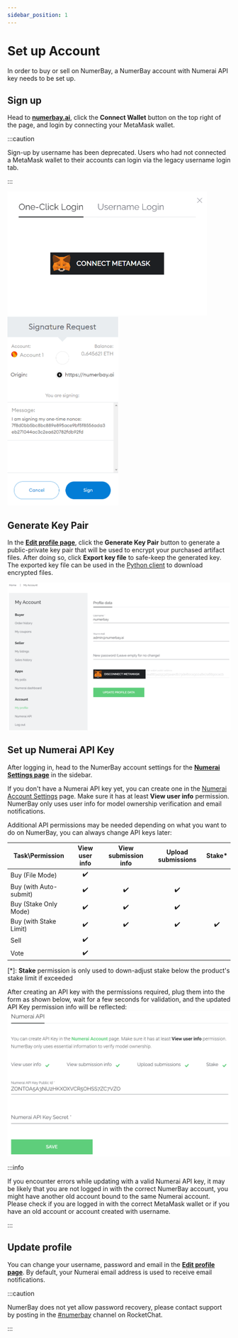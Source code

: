 ```yaml
---
sidebar_position: 1
---
```


# Set up Account

In order to buy or sell on NumerBay, a NumerBay account with Numerai API key needs to be set up.

## Sign up

Head to **[numerbay.ai](https://numerbay.ai)**, click the **Connect Wallet** button on the top right of the page, and login by connecting your MetaMask wallet.

:::caution

Sign-up by username has been deprecated. Users who had not connected a MetaMask wallet to their accounts can login via the legacy username login tab.

:::

<img alt="Sign up MetaMask" src="/img/tutorial/signUpMetaMask.png" width="450"/>
<img alt="Sign up MetaMask Sign" src="/img/tutorial/signUpMetaMaskSign.png" width="250"/>

## Generate Key Pair
In the **[Edit profile page](https://numerbay.ai/account)**, click the **Generate Key Pair** button to generate a public-private key pair that will be used to encrypt your purchased artifact files.
After doing so, click **Export key file** to safe-keep the generated key. The exported key file can be used in the [Python client](/docs/tutorial-extras/api-automation) to download encrypted files.

![Profile](/img/tutorial/profile.png)


## Set up Numerai API Key

After logging in, head to the NumerBay account settings for the **[Numerai Settings page](https://numerbay.ai/numerai-settings)** in the sidebar.

If you don't have a Numerai API key yet, you can create one in the [Numerai Account Settings](https://numer.ai/account) page. Make sure it has at least **View user info** permission. NumerBay only uses user info for model ownership verification and email notifications.

Additional API permissions may be needed depending on what you want to do on NumerBay, you can always change API keys later:

| Task\Permission         |    View user info    | View submission info |  Upload submissions  |        Stake*        |
| ----------------------- | :------------------: | :------------------: | :------------------: | :------------------: |
| Buy (File Mode)         | :heavy_check_mark:   |                      |                      |                      |
| Buy (with Auto-submit)  | :heavy_check_mark:   | :heavy_check_mark:   | :heavy_check_mark:   |                      |
| Buy (Stake Only Mode)   | :heavy_check_mark:   | :heavy_check_mark:   | :heavy_check_mark:   |                      |
| Buy (with Stake Limit)  | :heavy_check_mark:   | :heavy_check_mark:   | :heavy_check_mark:   |  :heavy_check_mark:  |
| Sell                    | :heavy_check_mark:   |                      |                      |                      |
| Vote                    | :heavy_check_mark:   |                      |                      |                      |

[*]: **Stake** permission is only used to down-adjust stake below the product's stake limit if exceeded

After creating an API key with the permissions required, plug them into the form as shown below, wait for a few seconds for validation, and the updated API Key permission info will be reflected:
![Numerai API Key](/img/tutorial/numeraiApiKey.png)

:::info

If you encounter errors while updating with a valid Numerai API key, it may be likely that you are not logged in with the correct NumerBay account, you might have another old account bound to the same Numerai account. 
Please check if you are logged in with the correct MetaMask wallet or if you have an old account or account created with username.

:::


## Update profile
You can change your username, password and email in the **[Edit profile page](https://numerbay.ai/account)**. By default, your Numerai email address is used to receive email notifications.

:::caution

NumerBay does not yet allow password recovery, please contact support by posting in the [#numerbay](https://community.numer.ai/channel/numerbay) channel on RocketChat.

:::
